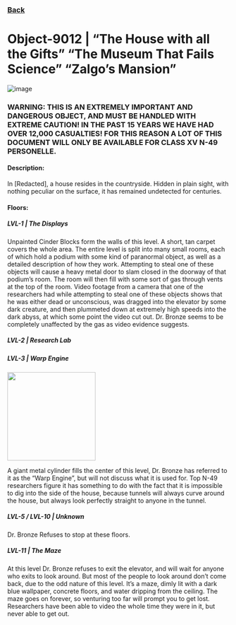 ### [Back](https://iredsc.github.io/nova-49/)

# Object-9012 | “The House with all the Gifts” “The Museum That Fails Science” “Zalgo’s Mansion”
![image](https://media.discordapp.net/attachments/759159698921750558/803456990491574302/Z.png)

### WARNING:  THIS IS AN EXTREMELY IMPORTANT AND DANGEROUS OBJECT,  AND MUST BE HANDLED WITH EXTREME CAUTION!  IN THE PAST 15 YEARS WE HAVE HAD OVER 12,000 CASUALTIES! FOR THIS REASON A LOT OF THIS DOCUMENT WILL ONLY BE AVAILABLE FOR CLASS XV N-49 PERSONELLE.

#### Description:
In [Redacted], a house resides in the countryside.  Hidden in plain sight, with nothing peculiar on the surface, it has remained undetected for centuries.

#### Floors:
##### LVL-1 | The Displays

Unpainted Cinder Blocks form the walls of this level.  A short, tan carpet covers the whole area.  The entire level is split into many small rooms, each of which hold a podium with some kind of paranormal object, as well as a detailed description of how they work.  Attempting to steal one of these objects will cause a heavy metal door to slam closed in the doorway of that podium’s room.  The room will then fill with some sort of gas through vents at the top of the room.  Video footage from a camera that one of the researchers had while attempting to steal one of these objects shows that he was either dead or unconscious, was dragged into the elevator by some dark creature, and then plummeted down at extremely high speeds into the dark abyss, at which some point the video cut out.  Dr. Bronze seems to be completely unaffected by the gas as video evidence suggests.

##### LVL-2 | Research Lab

##### LVL-3 | Warp Engine
<img src="https://media.discordapp.net/attachments/759159698921750558/803459728415260722/2Q.png" width="200" height="200" />

A giant metal cylinder fills the center of this level, Dr. Bronze has referred to it as the “Warp Engine”, but will not discuss what it is used for. Top N-49 researchers figure it has something to do with the fact that it is impossible to dig into the side of the house, because tunnels will always curve around the house, but always look perfectly straight to anyone in the tunnel.



##### LVL-5 / LVL-10 | Unknown

Dr. Bronze Refuses to stop at these floors.

##### LVL-11 | The Maze

At this level Dr. Bronze refuses to exit the elevator, and will wait for anyone who exits to look around.  But most of the people to look around don’t come back, due to the odd nature of this level.  It’s a maze, dimly lit with a dark blue wallpaper, concrete floors, and water dripping from the ceiling.  The maze goes on forever, so venturing too far will prompt you to get lost. Researchers have been able to video the whole time they were in it, but never able to get out.
